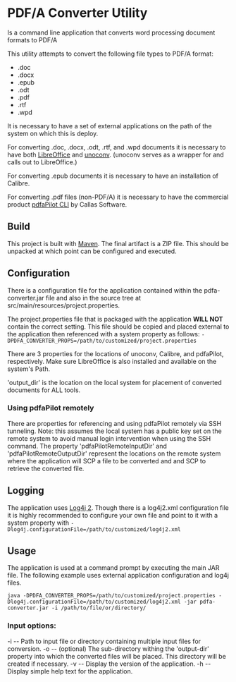 # PDF/A Converter Utility
Is a command line application that converts word processing document formats to PDF/A

This utility attempts to convert the following file types to PDF/A format:
- .doc
- .docx
- .epub
- .odt
- .pdf
- .rtf
- .wpd

It is necessary to have a set of external applications on the path of the system on which this is deploy.

For converting .doc, .docx, .odt, .rtf, and .wpd documents it is necessary to have both [LibreOffice](http://www.libreoffice.org/) and [unoconv](http://dag.wiee.rs/home-made/unoconv/). (unoconv serves as a wrapper for and calls out to LibreOffice.)

For converting .epub documents it is necessary to have an installation of Calibre.

For converting .pdf files (non-PDF/A) it is necessary to have the commercial product [pdfaPilot CLI](https://www.callassoftware.com/en/products/pdfapilot/?type=product&product=pdfapilotcli) by Callas Software.

## Build
This project is built with [Maven](https://maven.apache.org/). The final artifact is a ZIP file. This should be unpacked at which point can be configured and executed.

## Configuration
There is a configuration file for the application contained within the pdfa-converter.jar file and also in the source tree at src/main/resources/project.properties.

The project.properties file that is packaged with the application **WILL NOT** contain the correct setting.
This file should be copied and placed external to the application then referenced with a system property as follows: 
`-DPDFA_CONVERTER_PROPS=/path/to/customized/project.properties`

There are 3 properties for the locations of unoconv, Calibre, and pdfaPilot, respectively. Make sure LibreOffice is also installed and available on the system's Path.

'output_dir' is the location on the local system for placement of converted documents for ALL tools.

### Using pdfaPilot remotely
There are properties for referencing and using pdfaPilot remotely via SSH tunneling. Note: this assumes the local system has a public key set on the remote system to avoid manual login intervention when using the SSH command. The property 'pdfaPilotRemoteInputDir' and 'pdfaPilotRemoteOutputDir' represent the locations on the remote system where the application will SCP a file to be converted and and SCP to retrieve the converted file.

## Logging
The application uses [Log4j 2](http://logging.apache.org/log4j/2.x/). Though there is a log4j2.xml configuration file it is highly recommended to configure your own file and point to it with a system property with
`-Dlog4j.configurationFile=/path/to/customized/log4j2.xml`

## Usage
The application is used at a command prompt by executing the main JAR file. The following example uses external application configuration and log4j files.

`java -DPDFA_CONVERTER_PROPS=/path/to/customized/project.properties -Dlog4j.configurationFile=/path/to/customized/log4j2.xml -jar pdfa-converter.jar -i /path/to/file/or/directory/`

### Input options:
-i -- Path to input file or directory containing multiple input files for conversion.
-o -- (optional) The sub-directory withing the 'output-dir' property into which the converted files will be placed. This directory will be created if necessary.
-v -- Display the version of the application.
-h -- Display simple help text for the application.
